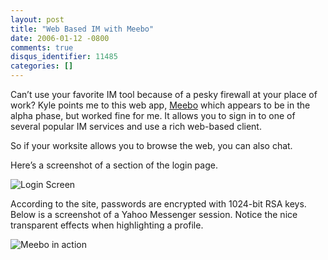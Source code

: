 ```yaml
---
layout: post
title: "Web Based IM with Meebo"
date: 2006-01-12 -0800
comments: true
disqus_identifier: 11485
categories: []
---
```

Can’t use your favorite IM tool because of a pesky firewall at your
place of work? Kyle points me to this web app,
[Meebo](http://meebo.com/) which appears to be in the alpha phase, but
worked fine for me. It allows you to sign in to one of several popular
IM services and use a rich web-based client.

So if your worksite allows you to browse the web, you can also chat.

Here’s a screenshot of a section of the login page.

![Login Screen](http://haacked.com/images/meeboHome.gif)

According to the site, passwords are encrypted with 1024-bit RSA keys.
Below is a screenshot of a Yahoo Messenger session. Notice the nice
transparent effects when highlighting a profile.

![Meebo in action](http://haacked.com/images/Meebo.gif)

